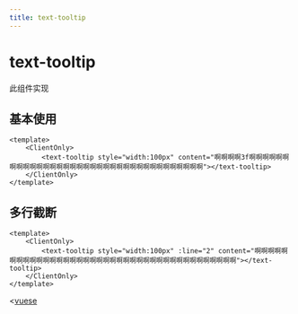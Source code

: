 ```yaml
---
title: text-tooltip
---
```

# text-tooltip

此组件实现

## 基本使用

```vue live
<template>
    <ClientOnly>
        <text-tooltip style="width:100px" content="啊啊啊啊3f啊啊啊啊啊啊啊啊啊啊啊啊啊啊啊啊啊啊啊啊啊啊啊啊啊啊啊啊啊啊啊啊啊啊啊"></text-tooltip>
    </ClientOnly>
</template>
```

## 多行截断

```vue live
<template>
    <ClientOnly>
        <text-tooltip style="width:100px" :line="2" content="啊啊啊啊啊啊啊啊啊啊啊啊啊啊啊啊啊啊啊啊啊啊啊啊啊啊啊啊啊啊啊啊啊啊啊啊啊啊啊"></text-tooltip>
    </ClientOnly>
</template>
```

<[vuese](text-tooltip/index.vue)

